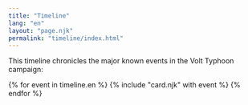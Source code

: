 ```yaml
---
title: "Timeline"
lang: "en"
layout: "page.njk"
permalink: "timeline/index.html"
---
```


This timeline chronicles the major known events in the Volt Typhoon campaign:

{% for event in timeline.en %}
{% include "card.njk" with event %}
{% endfor %}
